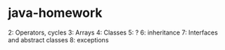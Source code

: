 # java-homework

2: Operators, cycles
3: Arrays
4: Classes
5: ?
6: inheritance
7: Interfaces and abstract classes
8: exceptions